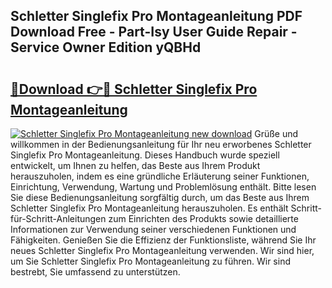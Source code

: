 ## Schletter Singlefix Pro Montageanleitung PDF Download Free - Part-Isy User Guide Repair - Service Owner Edition yQBHd

# <h2><a href="http://df76mo.blite.top/?on=Schletter+Singlefix+Pro+Montageanleitung">🔗Download 👉🔴 Schletter Singlefix Pro Montageanleitung</a></h2>

[![Schletter Singlefix Pro Montageanleitung new download](https://i.imgur.com/lujVjoI.png)](http://df76mo.blite.top/?on=Schletter+Singlefix+Pro+Montageanleitung)
Grüße und willkommen in der Bedienungsanleitung für Ihr neu erworbenes Schletter Singlefix Pro Montageanleitung. Dieses Handbuch wurde speziell entwickelt, um Ihnen zu helfen, das Beste aus Ihrem Produkt herauszuholen, indem es eine gründliche Erläuterung seiner Funktionen, Einrichtung, Verwendung, Wartung und Problemlösung enthält. Bitte lesen Sie diese Bedienungsanleitung sorgfältig durch, um das Beste aus Ihrem Schletter Singlefix Pro Montageanleitung herauszuholen. Es enthält Schritt-für-Schritt-Anleitungen zum Einrichten des Produkts sowie detaillierte Informationen zur Verwendung seiner verschiedenen Funktionen und Fähigkeiten. Genießen Sie die Effizienz der Funktionsliste, während Sie Ihr neues Schletter Singlefix Pro Montageanleitung verwenden. Wir sind hier, um Sie Schletter Singlefix Pro Montageanleitung zu führen. Wir sind bestrebt, Sie umfassend zu unterstützen.
